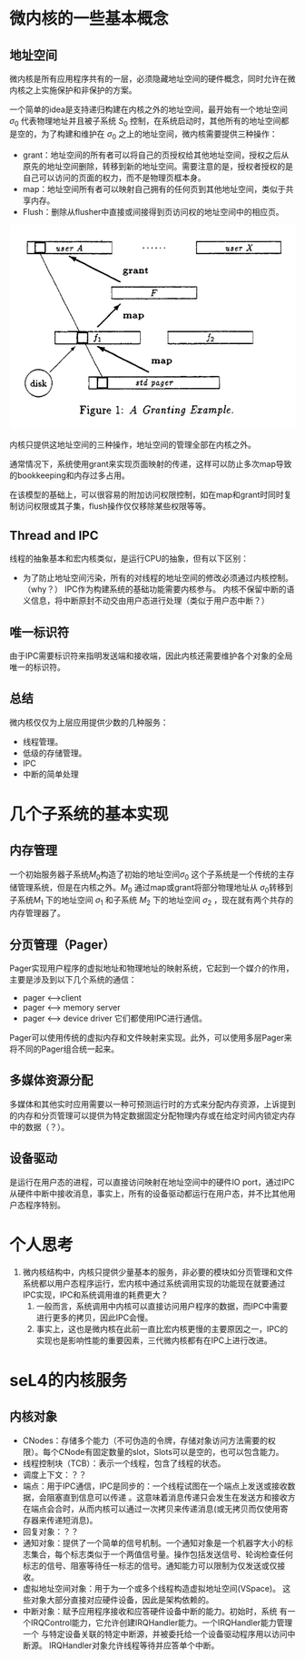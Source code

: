 # 微内核的一些基本概念

## 地址空间
微内核是所有应用程序共有的一层，必须隐藏地址空间的硬件概念，同时允许在微内核之上实施保护和非保护的方案。

一个简单的idea是支持递归构建在内核之外的地址空间，最开始有一个地址空间 $\sigma_0$ 代表物理地址并且被子系统 $S_0$ 控制，在系统启动时，其他所有的地址空间都是空的，为了构建和维护在 $\sigma_0$ 之上的地址空间，微内核需要提供三种操作：
- grant：地址空间的所有者可以将自己的页授权给其他地址空间，授权之后从原先的地址空间删除，转移到新的地址空间。需要注意的是，授权者授权的是自己可以访问的页面的权力，而不是物理页框本身。
- map：地址空间所有者可以映射自己拥有的任何页到其他地址空间，类似于共享内存。
- Flush：删除从flusher中直接或间接得到页访问权的地址空间中的相应页。

![](../image/Pasted-image-20221020101914.png)

内核只提供这地址空间的三种操作，地址空间的管理全部在内核之外。

通常情况下，系统使用grant来实现页面映射的传递，这样可以防止多次map导致的bookkeeping和内存过多占用。

在该模型的基础上，可以很容易的附加访问权限控制，如在map和grant时同时复制访问权限或其子集，flush操作仅仅移除某些权限等等。

## Thread and IPC
线程的抽象基本和宏内核类似，是运行CPU的抽象，但有以下区别：
- 为了防止地址空间污染，所有的对线程的地址空间的修改必须通过内核控制。（why？）
IPC作为构建系统的基础功能需要内核参与。
内核不保留中断的语义信息，将中断原封不动交由用户态进行处理（类似于用户态中断？）

## 唯一标识符
由于IPC需要标识符来指明发送端和接收端，因此内核还需要维护各个对象的全局唯一的标识符。

## 总结
微内核仅仅为上层应用提供少数的几种服务：
- 线程管理。
- 低级的存储管理。
- IPC
- 中断的简单处理

# 几个子系统的基本实现

## 内存管理

一个初始服务器子系统$M_0$构造了初始的地址空间$\sigma_0$ 这个子系统是一个传统的主存储管理系统，但是在内核之外。$M_0$ 通过map或grant将部分物理地址从 $\sigma_0$转移到子系统$M_1$ 下的地址空间 $\sigma_1$ 和子系统 $M_2$ 下的地址空间 $\sigma_2$ ，现在就有两个共存的内存管理器了。

## 分页管理（Pager）

Pager实现用户程序的虚拟地址和物理地址的映射系统，它起到一个媒介的作用，主要是涉及到以下几个系统的通信：
- pager <-->client
- pager <--> memory server
- pager <--> device driver
它们都使用IPC进行通信。

Pager可以使用传统的虚拟内存和文件映射来实现。此外，可以使用多层Pager来将不同的Pager组合统一起来。

## 多媒体资源分配

多媒体和其他实时应用需要以一种可预测运行时的方式来分配内存资源，上诉提到的内存和分页管理可以提供为特定数据固定分配物理内存或在给定时间内锁定内存中的数据（？）。

## 设备驱动

是运行在用户态的进程，可以直接访问映射在地址空间中的硬件IO port，通过IPC从硬件中断中接收消息，事实上，所有的设备驱动都运行在用户态，并不比其他用户态程序特别。

# 个人思考
1. 微内核结构中，内核只提供少量基本的服务，非必要的模块如分页管理和文件系统都以用户态程序运行，宏内核中通过系统调用实现的功能现在就要通过IPC实现，IPC和系统调用谁的耗费更大？
	1. 一般而言，系统调用中内核可以直接访问用户程序的数据，而IPC中需要进行更多的拷贝，因此IPC会慢。
	2. 事实上，这也是微内核在此前一直比宏内核更慢的主要原因之一，IPC的实现也是影响性能的重要因素，三代微内核都有在IPC上进行改进。


# seL4的内核服务
## 内核对象
- CNodes：存储多个能力（不可伪造的令牌，存储对象访问方法需要的权限）。每个CNode有固定数量的slot，Slots可以是空的，也可以包含能力。
- 线程控制块（TCB）：表示一个线程，包含了线程的状态。
- 调度上下文：？？
- 端点：用于IPC通信，IPC是同步的：⼀个线程试图在⼀个端点上发送或接收数据，会阻塞直到信息可以传递 。这意味着消息传递只会发⽣在发送⽅和接收⽅在端点会合时，从⽽内核可以通过⼀次拷⻉来传递消息(或⽆拷⻉⽽仅使⽤寄存器来传递短消息)。
- 回复对象：？？
- 通知对象：提供了⼀个简单的信号机制。⼀个通知对象是⼀个机器字⼤⼩的标志集合，每个标志类似于⼀个两值信号量。操作包括发送信号、轮询检查任何标志的信号、阻塞等待任⼀标志的信号。通知能⼒可以限制为仅发送或仅接收。
- 虚拟地址空间对象：⽤于为⼀个或多个线程构造虚拟地址空间(VSpace)。 这些对象⼤部分直接对应硬件设备，因此是架构依赖的。
- 中断对象：赋予应⽤程序接收和应答硬件设备中断的能⼒。初始时，系统 有⼀个IRQControl能⼒，它允许创建IRQHandler能⼒。⼀个IRQHandler能⼒管理⼀个 与特定设备关联的特定中断源，并被委托给⼀个设备驱动程序⽤以访问中断源。 IRQHandler对象允许线程等待并应答单个中断。


